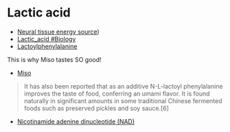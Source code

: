 # Lactic acid
- [Neural tissue energy source](https://en.wikipedia.org/wiki/Lactic_acid#Neural_tissue_energy_source))
- [Lactic_acid #Biology](https://en.wikipedia.org/wiki/Lactic_acid#Biology)
- [Lactoylphenylalanine](https://en.wikipedia.org/wiki/Lac-Phe)

This is why Miso tastes SO good!
- [Miso](https://en.wikipedia.org/wiki/Miso)
> It has also been reported that as an additive N-L-lactoyl phenylalanine improves the taste of food, conferring an umami flavor. It is found naturally in significant amounts in some traditional Chinese fermented foods such as preserved pickles and soy sauce.[6]

- [Nicotinamide adenine dinucleotide (NAD)](https://en.wikipedia.org/wiki/Nicotinamide_adenine_dinucleotide)

